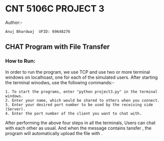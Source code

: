 # **CNT 5106C PROJECT 3**

Author:- 

    Anuj Bhardwaj  UFID: 69648276


## **CHAT Program with File Transfer**

### **How to Run:**

  In order to run the program, we use TCP and use two or more terminal windows on localhoast, one for each of the simulated users.
  After starting the terminal winodws, use the following commands:-
    
    1. To start the programs, enter "python project3.py" in the terminal windows.
    2. Enter your name, which would be shared to others when you connect.
    3. Enter your desired port number to be used by the receiving side (Server).
    4. Enter the port number of the client you want to chat with.

  After performing the above four steps in all the terminals, Users can chat with each other as usual.
  And when the message contains tansfer <filename>, the program will automatically upload the file with <filename>.
